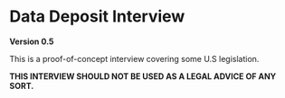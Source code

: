 # Data Deposit Interview

__Version 0.5__

This is a proof-of-concept interview covering some U.S legislation.

**THIS INTERVIEW SHOULD NOT BE USED AS A LEGAL ADVICE OF ANY SORT.**
